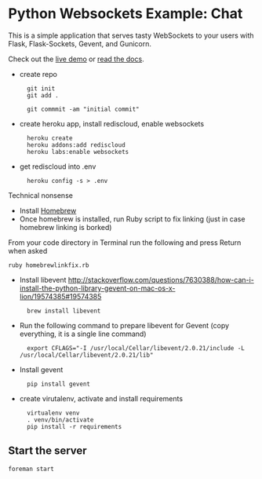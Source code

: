 # Python Websockets Example: Chat

This is a simple application that serves tasty WebSockets to your users
with Flask, Flask-Sockets, Gevent, and Gunicorn.


Check out the [live demo](http://flask-chat.herokuapp.com) or [read the docs](https://devcenter.heroku.com/articles/python-websockets).


* create repo

		git init
		git add .
		
		git commmit -am "initial commit"

* create heroku app, install rediscloud, enable websockets

		heroku create
		heroku addons:add rediscloud
		heroku labs:enable websockets

* get rediscloud into .env

		heroku config -s > .env


Technical nonsense

* Install [Homebrew](http://brew.sh/)
* Once homebrew is installed, run Ruby script to fix linking (just in case homebrew linking is borked)

From your code directory in Terminal run the following and press Return when asked

	ruby homebrewlinkfix.rb


* Install libevent <http://stackoverflow.com/questions/7630388/how-can-i-install-the-python-library-gevent-on-mac-os-x-lion/19574385#19574385>

		brew install libevent

* Run the following command to prepare libevent for Gevent (copy everything, it is a single line command)	
	
		export CFLAGS="-I /usr/local/Cellar/libevent/2.0.21/include -L /usr/local/Cellar/libevent/2.0.21/lib"

* Install gevent

		pip install gevent


* create virutalenv, activate and install requirements

		virtualenv venv
		. venv/bin/activate
		pip install -r requirements


## Start the server

	foreman start

 	
